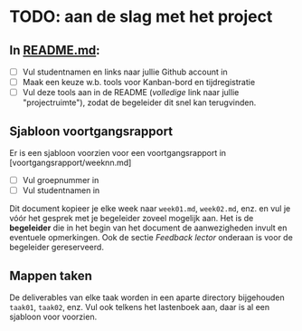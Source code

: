 # TODO: aan de slag met het project

## In [README.md](README.md):

- [ ] Vul studentnamen en links naar jullie Github account in
- [ ] Maak een keuze w.b. tools voor Kanban-bord en tijdregistratie
- [ ] Vul deze tools aan in de README (*volledige* link naar jullie "projectruimte"), zodat de begeleider dit snel kan terugvinden.

## Sjabloon voortgangsrapport

Er is een sjabloon voorzien voor een voortgangsrapport in [voortgangsrapport/weeknn.md]

- [ ] Vul groepnummer in
- [ ] Vul studentnamen in

Dit document kopieer je elke week naar `week01.md`, `week02.md`, enz. en vul je vóór het gesprek met je begeleider zoveel mogelijk aan. Het is de **begeleider** die in het begin van het document de aanwezigheden invult en eventuele opmerkingen. Ook de sectie *Feedback lector* onderaan is voor de begeleider gereserveerd.

## Mappen taken

De deliverables van elke taak worden in een aparte directory bijgehouden `taak01`, `taak02`, enz. Vul ook telkens het lastenboek aan, daar is al een sjabloon voor voorzien.
